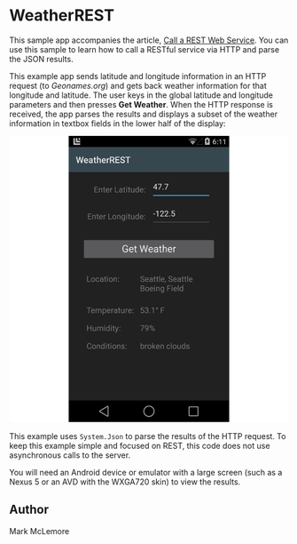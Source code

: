 WeatherREST
===========

This sample app accompanies the article, 
[Call a REST Web Service](http://developer.xamarin.com/recipes/android/web_services/consuming_services/call_a_rest_web_service/).
You can use this sample to learn how to call a RESTful service via 
HTTP and parse the JSON results. 

This example app sends latitude and longitude information in an HTTP 
request (to *Geonames.org*) and gets back weather information for that 
longitude and latitude. The user keys in the global latitude and 
longitude parameters and then presses **Get Weather**. When the HTTP 
response is received, the app parses the results and displays a subset 
of the weather information in textbox fields in the lower half of the 
display: 

![](Screenshots/example-screen.png)

This example uses `System.Json` to parse the results of the HTTP 
request. To keep this example simple and focused on REST, this code 
does not use asynchronous calls to the server. 

You will need an Android device or emulator with a large screen (such as 
a Nexus 5 or an AVD with the WXGA720 skin) to view the results. 

Author
------ 

Mark McLemore
